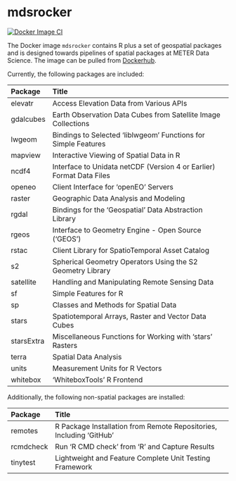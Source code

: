 
# mdsrocker

[![Docker Image
CI](https://github.com/meterds/mdsrocker/actions/workflows/docker-image.yml/badge.svg)](https://github.com/meterds/mdsrocker/actions/workflows/docker-image.yml)

The Docker image `mdsrocker` contains R plus a set of geospatial
packages and is designed towards pipelines of spatial packages at METER
Data Science. The image can be pulled from
[Dockerhub](https://hub.docker.com/repository/docker/meterds/mdsrocker).

Currently, the following packages are included:

<table>
<thead>
<tr>
<th style="text-align:left;">
Package
</th>
<th style="text-align:left;">
Title
</th>
</tr>
</thead>
<tbody>
<tr>
<td style="text-align:left;">
elevatr
</td>
<td style="text-align:left;">
Access Elevation Data from Various APIs
</td>
</tr>
<tr>
<td style="text-align:left;">
gdalcubes
</td>
<td style="text-align:left;">
Earth Observation Data Cubes from Satellite Image Collections
</td>
</tr>
<tr>
<td style="text-align:left;">
lwgeom
</td>
<td style="text-align:left;">
Bindings to Selected ‘liblwgeom’ Functions for Simple Features
</td>
</tr>
<tr>
<td style="text-align:left;">
mapview
</td>
<td style="text-align:left;">
Interactive Viewing of Spatial Data in R
</td>
</tr>
<tr>
<td style="text-align:left;">
ncdf4
</td>
<td style="text-align:left;">
Interface to Unidata netCDF (Version 4 or Earlier) Format Data Files
</td>
</tr>
<tr>
<td style="text-align:left;">
openeo
</td>
<td style="text-align:left;">
Client Interface for ‘openEO’ Servers
</td>
</tr>
<tr>
<td style="text-align:left;">
raster
</td>
<td style="text-align:left;">
Geographic Data Analysis and Modeling
</td>
</tr>
<tr>
<td style="text-align:left;">
rgdal
</td>
<td style="text-align:left;">
Bindings for the ‘Geospatial’ Data Abstraction Library
</td>
</tr>
<tr>
<td style="text-align:left;">
rgeos
</td>
<td style="text-align:left;">
Interface to Geometry Engine - Open Source (‘GEOS’)
</td>
</tr>
<tr>
<td style="text-align:left;">
rstac
</td>
<td style="text-align:left;">
Client Library for SpatioTemporal Asset Catalog
</td>
</tr>
<tr>
<td style="text-align:left;">
s2
</td>
<td style="text-align:left;">
Spherical Geometry Operators Using the S2 Geometry Library
</td>
</tr>
<tr>
<td style="text-align:left;">
satellite
</td>
<td style="text-align:left;">
Handling and Manipulating Remote Sensing Data
</td>
</tr>
<tr>
<td style="text-align:left;">
sf
</td>
<td style="text-align:left;">
Simple Features for R
</td>
</tr>
<tr>
<td style="text-align:left;">
sp
</td>
<td style="text-align:left;">
Classes and Methods for Spatial Data
</td>
</tr>
<tr>
<td style="text-align:left;">
stars
</td>
<td style="text-align:left;">
Spatiotemporal Arrays, Raster and Vector Data Cubes
</td>
</tr>
<tr>
<td style="text-align:left;">
starsExtra
</td>
<td style="text-align:left;">
Miscellaneous Functions for Working with ‘stars’ Rasters
</td>
</tr>
<tr>
<td style="text-align:left;">
terra
</td>
<td style="text-align:left;">
Spatial Data Analysis
</td>
</tr>
<tr>
<td style="text-align:left;">
units
</td>
<td style="text-align:left;">
Measurement Units for R Vectors
</td>
</tr>
<tr>
<td style="text-align:left;">
whitebox
</td>
<td style="text-align:left;">
‘WhiteboxTools’ R Frontend
</td>
</tr>
</tbody>
</table>

Additionally, the following non-spatial packages are installed:

<table>
<thead>
<tr>
<th style="text-align:left;">
Package
</th>
<th style="text-align:left;">
Title
</th>
</tr>
</thead>
<tbody>
<tr>
<td style="text-align:left;">
remotes
</td>
<td style="text-align:left;">
R Package Installation from Remote Repositories, Including ‘GitHub’
</td>
</tr>
<tr>
<td style="text-align:left;">
rcmdcheck
</td>
<td style="text-align:left;">
Run ‘R CMD check’ from ‘R’ and Capture Results
</td>
</tr>
<tr>
<td style="text-align:left;">
tinytest
</td>
<td style="text-align:left;">
Lightweight and Feature Complete Unit Testing Framework
</td>
</tr>
</tbody>
</table>
